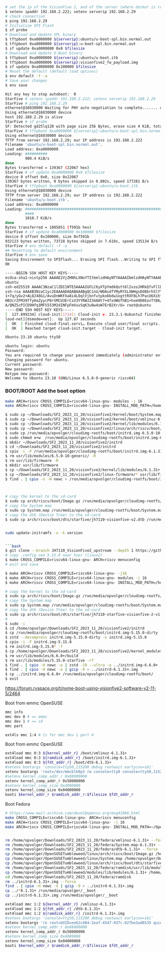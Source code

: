 

```bash
# set the ip of the VisionFive 2, and of the server (where docker is running)
$ setenv ipaddr 192.168.2.222; setenv serverip 192.168.2.29
# check connection
$ ping 192.168.2.29
# Initialize SPI Flash
$ sf probe
# Download and Update SPL binary
$ tftpboot 0xa0000000 ${serverip}:ubuntu/u-boot-spl.bin.normal.out
$ tftpboot 0xa0000000 ${serverip}:u-boot-spl.bin.normal.out
$ sf update 0xa0000000 0x0 $filesize
# Download and Update U-Boot binary
$ tftpboot 0xa0000000 ${serverip}:ubuntu/u-boot.itb
$ tftpboot 0xa0000000 ${serverip}:visionfive2_fw_payload.img
$ sf update 0xa0000000 0x100000 $filesize
# Reset the default (default load options)
$ env default -f -a
# Save your changes
$ env save
```

```bash
Hit any key to stop autoboot:  0 
StarFive # setenv ipaddr 192.168.2.222; setenv serverip 192.168.2.29
StarFive # ping 192.168.2.29
ethernet@16030000 Waiting for PHY auto negotiation to complete....... done
Using ethernet@16030000 device
host 192.168.2.29 is alive
StarFive # sf probe
SF: Detected gd25lq128 with page size 256 Bytes, erase size 4 KiB, total 16 MiB
StarFive # tftpboot 0xa0000000 ${serverip}:ubuntu/u-boot-spl.bin.normal.out
Using ethernet@16030000 device
TFTP from server 192.168.2.29; our IP address is 192.168.2.222
Filename 'ubuntu/u-boot-spl.bin.normal.out'.
Load address: 0xa0000000
Loading: ##########
         900.4 KiB/s
done
Bytes transferred = 139367 (22067 hex)
StarFive # sf update 0xa0000000 0x0 $filesize
device 0 offset 0x0, size 0x22067
139367 bytes written, 0 bytes skipped in 0.802s, speed 177281 B/s
StarFive # tftpboot 0xa0000000 ${serverip}:ubuntu/u-boot.itb
Using ethernet@16030000 device
TFTP from server 192.168.2.29; our IP address is 192.168.2.222
Filename 'ubuntu/u-boot.itb'.
Load address: 0xa0000000
Loading: #################################################################
         ####
         1010.7 KiB/s
done
Bytes transferred = 1005851 (f591b hex)
StarFive # sf update 0xa0000000 0x100000 $filesize
device 0 offset 0x100000, size 0xf591b
932123 bytes written, 73728 bytes skipped in 7.618s, speed 135134 B/s
StarFive # env default -f -a
## Resetting to default environment
StarFive # env save
Saving Environment to SPIFlash... Erasing SPI flash...Writing to SPI flash...done
OK

```

```bash
-----BEGIN SSH HOST KEY KEYS-----
ecdsa-sha2-nistp256 AAAAE2VjZHNhLXNoYTItbmlzdHAyNTYAAAAIbmlzdHAyNTYAAABBBNPq5SLKgBXEcCWZwAequ9Qr9af/PSurVzwNX3XIF/CAutf/aMGsOtBIyH5mk44HdLmtNLoM+voHsiZZ2/I8uCU= root@
ubuntu
ssh-ed25519 AAAAC3NzaC1lZDI1NTE5AAAAIGFLC6yXTpYmdkQstt6l2vzoJHRkQfvFllD3sVNg0L3o root@ubuntu
ssh-rsa AAAAB3NzaC1yc2EAAAADAQABAAABgQC1nU/WOAsdfYMyRYSLXWHgsDd8brhSlYYLMCpS00Lv2CJr037RUe+v5TfzPqbBw9xech8lFruZxzJ0AHJx4kbu34va9de6xSVLjD+5cHE343pn0eXi4VI9KT9bnN42h2
1+7q/yGv2+ALQJ48Gi/AvuDnWKFXa8i4LOqlVjbnfutpko6bdw1ogttRXF8Lh7PacU6XihfQ7R5yPk0r2Kw0eFPT8vLRWp5OmT2KJaMg0K/UE0+Avv5zLq5axvSchA4pbeQ0NhgCw7NQUmuFha3ZUf/saksiohAtXUo2AF
HB3crZFM39ffyHaZyycP0rSMCU3ErCsV3YYRWJZ34A0t7+4fxdWUfhB1+hxm9D8EovTtB6/K1qiEU5/b7fP4n2wuBlpMhn/Nt/UG3vJ/jxtfLCoNHTL4iFdhP33mpnpB7uVZxR9TGI22+EQO5HyXSMF5HI4CGUr2bo2/ud
A/QNZScPICD9Hfq1MFS553M2dINFpFmVuvSqK3u0w4sW7ErB2Xr/U= root@ubuntu
-----END SSH HOST KEY KEYS-----
[  127.899234] cloud-init[1714]: Cloud-init v. 23.3.1-0ubuntu2 finished at Mon, 20 Nov 2023 23:21:04 +0000. Datasource DataSourceNoCloud [seed=/var/lib/cloud/seed/noc
loud-net][dsmode=net].  Up 127.87 seconds
[  OK  ] Finished cloud-final.servi… Execute cloud user/final scripts.
[  OK  ] Reached target cloud-init.target - Cloud-init target.

Ubuntu 23.10 ubuntu ttyS0

ubuntu login: ubuntu
Password: 
You are required to change your password immediately (administrator enforced).
Changing password for ubuntu.
Current password: 
New password: 
Retype new password: 
Welcome to Ubuntu 23.10 (GNU/Linux 6.5.0-9-generic riscv64)

```

### BOOT/ROOT Add the boot option

```bash
make ARCH=riscv CROSS_COMPILE=riscv64-linux-gnu- modules -j 16 
make ARCH=riscv CROSS_COMPILE=riscv64-linux-gnu- INSTALL_MOD_PATH=/home/opvolger/visionfive2/kernel modules_install -j 16 
```

```bash
$ sudo cp ~/Downloads/SF2_2023_11_20/visionfive2/kernel/boot/System.map-6.1.31+ /run/media/opvolger/cloudimg-rootfs/boot/System.map-6.1.31+
$ sudo cp ~/Downloads/SF2_2023_11_20/visionfive2/kernel/boot/vmlinuz-6.1.31+ /run/media/opvolger/cloudimg-rootfs/boot/vmlinuz-6.1.31+
$ sudo cp ~/Downloads/SF2_2023_11_20/visionfive2/kernel/lib/modules/6.1.31+ /run/media/opvolger/cloudimg-rootfs/lib/modules/ -R
$ sudo cp ~/Downloads/SF2_2023_11_20/visionfive2/linux/arch/riscv/boot/dts/starfive/jh7110-visionfive-v2.dtb /run/media/opvolger/cloudimg-rootfs/boot/dtb-6.1.31+
$ sudo cp /run/media/opvolger/cloudimg-rootfs/boot/initrd.img-6.5.0-10-generic /run/media/opvolger/cloudimg-rootfs/boot/initrd.img-6.1.31+
$ sudo chmod o+w  /run/media/opvolger/cloudimg-rootfs/boot/initrd.img-6.1.31+
$ mkdir ~/Downloads/SF2_2023_11_20/visionfive2/initrd
$ cd ~/Downloads/SF2_2023_11_20/visionfive2/initrd
$ cpio -i -F /run/media/opvolger/cloudimg-rootfs/boot/initrd.img-6.1.31+
$ rm usr/lib/modules/6.5.0-10-generic/ -R
$ rm usr/lib/firmware -R
$ mkdir usr/lib/firmware
$ cp ~/Downloads/SF2_2023_11_20/visionfive2/kernel/lib/modules/6.1.31+ usr/lib/modules -R
$ cp ~/Downloads/SF2_2023_11_20/visionfive2/linux-firmware/* usr/lib/firmware -R
$ find . | cpio -o -H newc > /run/media/opvolger/cloudimg-rootfs/boot/initrd.img-6.1.31+



# copy the kernel to the sd-card
$ sudo cp arch/riscv/boot/Image.gz /run/media/opvolger/cloudimg-rootfs/boot/vmlinuz-6.1.31+
# copy the System map
$ sudo cp System.map /run/media/opvolger/cloudimg-rootfs/boot/System.map-6.1.31+
# copy the dtb (Device Tree) to the sd-card
$ sudo cp arch/riscv/boot/dts/starfive/jh7110-visionfive-v2.dtb /run/media/opvolger/cloudimg-rootfs/boot/dtb-6.1.31+


sudo update-initramfs -u -k version


```bash
$ git clone --branch JH7110_VisionFive2_upstream --depth 1 https://github.com/starfive-tech/linux.git linux2
# copy .config van 5.15.0 naar hier (linux2)
$ make CROSS_COMPILE=riscv64-linux-gnu- ARCH=riscv menuconfig
# exit and save

$ make ARCH=riscv CROSS_COMPILE=riscv64-linux-gnu- -j16
$ make ARCH=riscv CROSS_COMPILE=riscv64-linux-gnu- modules -j 16
$ make ARCH=riscv CROSS_COMPILE=riscv64-linux-gnu- INSTALL_MOD_PATH=/home/opvolger/Downloads/SF2_2023_11_20/visionfive2/kernel_modules/ modules_install -j 16 

# copy the kernel to the sd-card
$ sudo cp arch/riscv/boot/Image.gz /run/media/opvolger/cloudimg-rootfs/boot/vmlinuz-6.6.0+
# copy the System map
$ sudo cp System.map /run/media/opvolger/cloudimg-rootfs/boot/System.map-6.6.0+
# copy the dtb (Device Tree) to the sd-card
$ sudo cp arch/riscv/boot/dts/starfive/jh7110-starfive-visionfive-2-v1.3b.dtb /run/media/opvolger/cloudimg-rootfs/boot/dtb-6.6.0+
#
$ sudo -i
$ cd /home/opvolger/Downloads/SF2_2023_11_20/visionfive2/initrd
$ cp /run/media/opvolger/cloudimg-rootfs/boot/initrd.img-5.15.0-dirty .
$ zstd --decompress initrd.img-5.15.0-dirty -o initrd.img-5.15.0
$ cpio -i -F initrd.img-5.15.0
$ rm initrd.img-5.15.0* -f
$ cp /home/opvolger/Downloads/SF2_2023_11_20/visionfive2/kernel_modules/lib/modules/6.6.0+ usr/lib/modules -R
$ rm usr/lib/modules/6.6.0+/build
$ rm usr/lib/modules/5.15.0-starfive -rf
$ find . | cpio -H newc -o | zstd -19 --ultra -o ../initrd.img-6.6.0+
$ find . | cpio -H newc -o | gzip -9 > ../initrd-6.1.31+.img
$ cp ../initrd.img-6.6.0+ /run/media/opvolger/cloudimg-rootfs/boot/
$ exit
```

https://forum.rvspace.org/t/nvme-boot-using-visionfive2-software-v2-11-5/2464

Boot from emmc OpenSUSE

```bash
mmc info
mmc dev 0 # == emmc
mmc dev 1 # == sd
mmc part

ext4ls mmc 1:4 # ls for mmc dev 1 part 4
```

Boot from emmc OpenSUSE

```bash
ext4load mmc 0:3 ${kernel_addr_r} /boot/vmlinuz-6.1.31+
ext4load mmc 0:3 ${ramdisk_addr_r} /boot/initrd.img-6.1.31+
ext4load mmc 0:3 ${fdt_addr_r} /boot/dtb-6.1.31+
#setenv bootargs 'console=ttyS0,115200 debug rootwait earlycon=sbi'
setenv bootargs 'root=/dev/mmcblk0p3 rw console=tty0 console=ttyS0,115200 earlycon rootwait stmmaceth=chain_mode:1 selinux=0'
#setenv kernel_comp_addr_r 0x88000000
setenv kernel_comp_addr_r 0x50000000
#setenv kernel_comp_size 0x4000000
setenv kernel_comp_size 0x04000000
booti $kernel_addr_r $ramdisk_addr_r:$filesize $fdt_addr_r
```

Boot Fedora

```bash
# https://www.mail-archive.com/devel@openvz.org/msg41066.html
make CROSS_COMPILE=riscv64-linux-gnu- ARCH=riscv menuconfig
make ARCH=riscv CROSS_COMPILE=riscv64-linux-gnu- -j 16
make ARCH=riscv CROSS_COMPILE=riscv64-linux-gnu- INSTALL_MOD_PATH=~/OpenSUSETumbleweed/modules modules_install -j 16 


rm /home/opvolger/Downloads/SF2_2023_11_20/fedora/vmlinuz-6.1.31+ --force
rm /home/opvolger/Downloads/SF2_2023_11_20/fedora/System.map-6.1.31+ --force
rm /home/opvolger/Downloads/SF2_2023_11_20/fedora/dtb-6.1.31+ --force
cp /home/opvolger/OpenSUSETumbleweed/linux/arch/riscv/boot/Image.gz /home/opvolger/Downloads/SF2_2023_11_20/fedora/vmlinuz-6.1.31+
cp /home/opvolger/OpenSUSETumbleweed/linux/System.map /home/opvolger/Downloads/SF2_2023_11_20/fedora/System.map-6.1.31+
cp /home/opvolger/OpenSUSETumbleweed/linux/arch/riscv/boot/dts/starfive/jh7110-visionfive-v2.dtb /home/opvolger/Downloads/SF2_2023_11_20/fedora/dtb-6.1.31+
rm /home/opvolger/Downloads/SF2_2023_11_20/fedora/ramdisk/usr/lib/modules/6.1.31+ -rf
cp /home/opvolger/OpenSUSETumbleweed/modules/lib/modules/6.1.31+ /home/opvolger/Downloads/SF2_2023_11_20/fedora/ramdisk/usr/lib/modules -R
cd /home/opvolger/Downloads/SF2_2023_11_20/fedora/ramdisk
rm ../initrd-6.1.31+.img --force
find . | cpio -H newc -o | gzip -9 > ../initrd-6.1.31+.img
cp ../*6.1.31+ /run/media/opvolger/__boot
cp ../initrd-6.1.31+.img /run/media/opvolger/__boot

```

```bash
ext4load mmc 1:2 ${kernel_addr_r} /vmlinuz-6.1.31+
ext4load mmc 1:2 ${fdt_addr_r} /dtb-6.1.31+
ext4load mmc 1:2 ${ramdisk_addr_r} /initrd-6.1.31+.img
#setenv bootargs 'console=ttyS0,115200 debug rootwait earlycon=sbi'
setenv bootargs 'ro root=UUID=ee62c484-2eaf-45d7-937c-02fbe3ad8535 quiet LANG=en_US.UTF-8 rootflags=subvol=root'
#setenv kernel_comp_addr_r 0x88000000
setenv kernel_comp_addr_r 0x50000000
#setenv kernel_comp_size 0x4000000
setenv kernel_comp_size 0x04000000
booti $kernel_addr_r $ramdisk_addr_r:$filesize $fdt_addr_r
```
